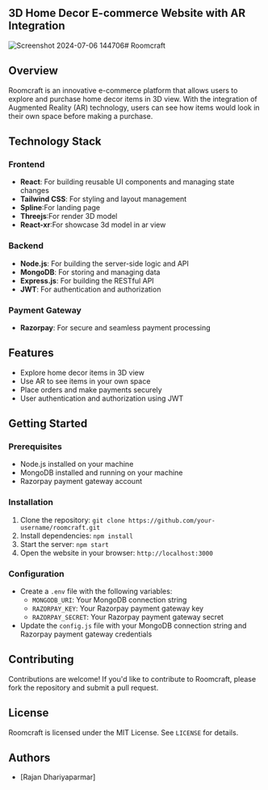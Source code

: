 
## 3D Home Decor E-commerce Website with AR Integration

![Screenshot 2024-07-06 144706](https://github.com/rajand2510/RoomCraft/assets/100859536/177b1a8c-5a7c-4771-bd40-8ba2e953dea5)# Roomcraft
## Overview
Roomcraft is an innovative e-commerce platform that allows users to explore and purchase home decor items in 3D view. With the integration of Augmented Reality (AR) technology, users can see how items would look in their own space before making a purchase.


## Technology Stack

### Frontend
* **React**: For building reusable UI components and managing state changes
* **Tailwind CSS**: For styling and layout management
* **Spline**:For landing page
* **Threejs**:For render 3D model
* **React-xr**:For showcase 3d model in ar view
### Backend
* **Node.js**: For building the server-side logic and API
* **MongoDB**: For storing and managing data
* **Express.js**: For building the RESTful API
* **JWT**: For authentication and authorization

### Payment Gateway
* **Razorpay**: For secure and seamless payment processing

## Features

* Explore home decor items in 3D view
* Use AR to see items in your own space
* Place orders and make payments securely
* User authentication and authorization using JWT

## Getting Started

### Prerequisites

* Node.js installed on your machine
* MongoDB installed and running on your machine
* Razorpay payment gateway account

### Installation

1. Clone the repository: `git clone https://github.com/your-username/roomcraft.git`
2. Install dependencies: `npm install`
3. Start the server: `npm start`
4. Open the website in your browser: `http://localhost:3000`

### Configuration

* Create a `.env` file with the following variables:
	+ `MONGODB_URI`: Your MongoDB connection string
	+ `RAZORPAY_KEY`: Your Razorpay payment gateway key
	+ `RAZORPAY_SECRET`: Your Razorpay payment gateway secret
* Update the `config.js` file with your MongoDB connection string and Razorpay payment gateway credentials

## Contributing

Contributions are welcome! If you'd like to contribute to Roomcraft, please fork the repository and submit a pull request.

## License

Roomcraft is licensed under the MIT License. See `LICENSE` for details.

## Authors

* [Rajan Dhariyaparmar]

